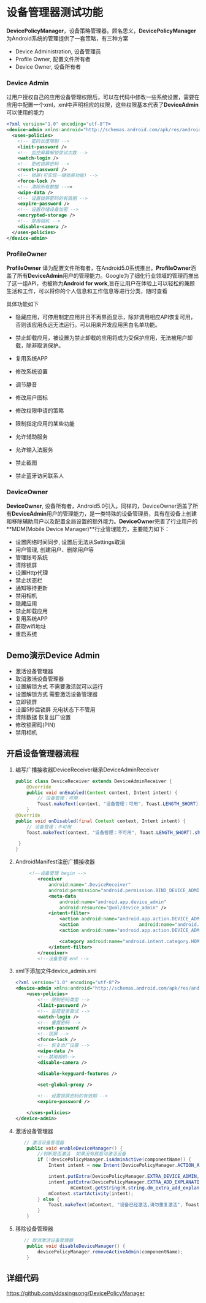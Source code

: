 # 设备管理器测试功能

**DevicePolicyManager**，设备策略管理器。顾名思义，**DevicePolicyManager**为Android系统的管理提供了一套策略，有三种方案

- Device Administration, 设备管理员
- Profile Owner, 配置文件所有者
- Device Owner, 设备所有者

### Device Admin

过用户授权自己的应用设备管理权限后，可以在代码中修改一些系统设置，需要在应用中配置一个xml，xml中声明相应的权限，这些权限基本代表了**DeviceAdmin**可以使用的能力

```xml
<?xml version="1.0" encoding="utf-8"?>
<device-admin xmlns:android="http://schemas.android.com/apk/res/android">
  <uses-policies>
    <!-- 密码长度限制 -->
    <limit-password />
    <!-- 监控屏幕解锁尝试次数 -->
    <watch-login />
    <!-- 更改锁屏密码 -->
    <reset-password />
    <!-- 锁屏(可实现一键锁屏功能) -->
    <force-lock />
    <!-- 清除所有数据 -->>
    <wipe-data />
    <!-- 设置锁屏密码的有效期 -->
    <expire-password />
    <!-- 设置存储设备加密 -->
    <encrypted-storage />
    <!-- 禁用相机 -->
    <disable-camera />
  </uses-policies>
</device-admin>
```



### ProfileOwner

**ProfileOwner** 译为配置文件所有者，在Android5.0系统推出。**ProfileOwner**涵盖了所有**DeviceAdmin**用户的管理能力。Google为了细化行业领域的管理而推出了这一组API，也被称为**Android for work**,旨在让用户在体验上可以轻松的兼顾生活和工作，可以将你的个人信息和工作信息等进行分类，随时查看

具体功能如下

- 隐藏应用，可停用制定应用并且不再界面显示，除非调用相应API恢复可用，否则该应用永远无法运行。可以用来开发应用黑白名单功能。

- 禁止卸载应用，被设置为禁止卸载的应用将成为受保护应用，无法被用户卸载，除非取消保护。

- 复用系统APP

- 修改系统设置

- 调节静音

- 修改用户图标

- 修改权限申请的策略

- 限制指定应用的某些功能

- 允许辅助服务

- 允许输入法服务

- 禁止截图

- 禁止蓝牙访问联系人

  

### DeviceOwner

**DeviceOwner**, 设备所有者，Android5.0引入。同样的，DeviceOwner涵盖了所有**DeviceAdmin**用户的管理能力，是一类特殊的设备管理员，具有在设备上创建和移除辅助用户以及配置全局设置的额外能力。**DeviceOwner**完善了行业用户的**MDM(Mobile Device Manager)**行业管理能力，主要能力如下：

- 设置网络时间同步, 设置后无法从Settings取消
- 用户管理, 创建用户、删除用户等
- 管理账号系统
- 清除锁屏
- 设置Http代理
- 禁止状态栏
- 通知等待更新
- 禁用相机
- 隐藏应用
- 禁止卸载应用
- 复用系统APP
- 获取wifi地址
- 重启系统







## Demo演示Device Admin

- 激活设备管理器
- 取消激活设备管理器
- 设置解锁方式 不需要激活就可以运行
- 设置解锁方式 需要激活设备管理器
- 立即锁屏
- 设置5秒后锁屏 充电状态下不管用
- 清除数据  恢复出厂设置
- 修改锁密码(PIN)
- 禁用相机

## 开启设备管理器流程

1. 编写广播接收器DeviceReceiver继承DeviceAdminReceiver

   ```java
   public class DeviceReceiver extends DeviceAdminReceiver {
       @Override
       public void onEnabled(Context context, Intent intent) {
           // 设备管理：可用
           Toast.makeText(context, "设备管理：可用", Toast.LENGTH_SHORT).show();
       }
   @Override
   public void onDisabled(final Context context, Intent intent) {
       // 设备管理：不可用
       Toast.makeText(context, "设备管理：不可用", Toast.LENGTH_SHORT).show();
   
    }
   }
   ```
   

2. AndroidManifest注册广播接收器

   ```xml
        <!--设备管理 begin -->
           <receiver
               android:name=".DeviceReceiver"
               android:permission="android.permission.BIND_DEVICE_ADMIN">
               <meta-data
                   android:name="android.app.device_admin"
                   android:resource="@xml/device_admin" />
               <intent-filter>
                   <action android:name="android.app.action.DEVICE_ADMIN_ENABLED" />
                   <action                      android:name="android.app.action.DEVICE_ADMIN_DISABLE_REQUESTED" />
                   <action android:name="android.app.action.DEVICE_ADMIN_DISABLED" />
   
                   <category android:name="android.intent.category.HOME" />
               </intent-filter>
           </receiver>
           <!--设备管理 end -->
   ```

   

3. xml下添加文件device_admin.xml

   ```xml
   <?xml version="1.0" encoding="utf-8"?>
   <device-admin xmlns:android="http://schemas.android.com/apk/res/android">
       <uses-policies>
           <!-- 限制密码类型 -->
           <limit-password />
           <!-- 监控登录尝试 -->
           <watch-login />
           <!-- 重置密码 -->
           <reset-password />
           <!--锁屏 -->
           <force-lock />
           <!-- 恢复出厂设置 -->
           <wipe-data />
           <!--禁用相机-->
           <disable-camera />
           
           <disable-keyguard-features />
   
           <set-global-proxy />
   
           <!-- 设置锁屏密码的有效期 -->
           <expire-password />
   
       </uses-policies>
   </device-admin>
   ```

   

4. 激活设备管理器

   ```java
      // 激活设备管理器
       public void enableDeviceManager() {
           //判断是否激活  如果没有就启动激活设备
           if (!devicePolicyManager.isAdminActive(componentName)) {
               Intent intent = new Intent(DevicePolicyManager.ACTION_ADD_DEVICE_ADMIN);
   
               intent.putExtra(DevicePolicyManager.EXTRA_DEVICE_ADMIN, componentName);
               intent.putExtra(DevicePolicyManager.EXTRA_ADD_EXPLANATION,
                       mContext.getString(R.string.dm_extra_add_explanation));
               mContext.startActivity(intent);
           } else {
               Toast.makeText(mContext, "设备已经激活,请勿重复激活", Toast.LENGTH_SHORT).show();
           }
       }
   ```

   

5. 移除设备管理器

   ```java
      // 取消激活设备管理器
       public void disableDeviceManager() {
           devicePolicyManager.removeActiveAdmin(componentName);
       }
   
   ```

   
## 详细代码

https://github.com/ddssingsong/DevicePolicyManager





